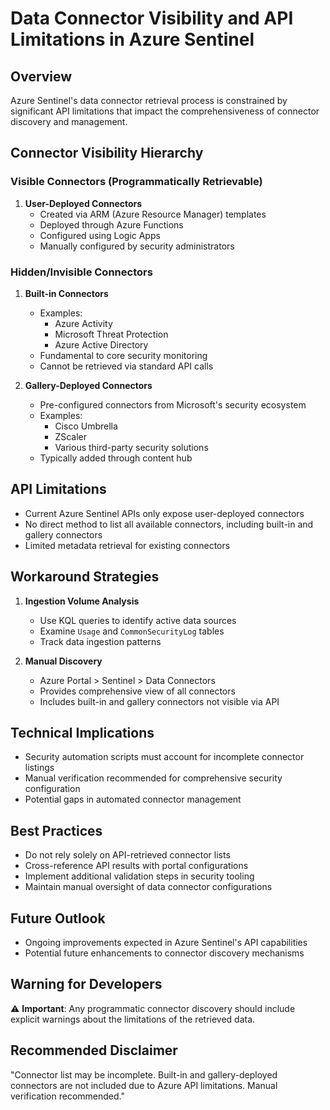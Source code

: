 # Data Connector Visibility and API Limitations in Azure Sentinel

## Overview
Azure Sentinel's data connector retrieval process is constrained by significant API limitations that impact the comprehensiveness of connector discovery and management.

## Connector Visibility Hierarchy

### Visible Connectors (Programmatically Retrievable)
1. **User-Deployed Connectors**
   - Created via ARM (Azure Resource Manager) templates
   - Deployed through Azure Functions
   - Configured using Logic Apps
   - Manually configured by security administrators

### Hidden/Invisible Connectors
1. **Built-in Connectors**
   - Examples:
     - Azure Activity
     - Microsoft Threat Protection
     - Azure Active Directory
   - Fundamental to core security monitoring
   - Cannot be retrieved via standard API calls

2. **Gallery-Deployed Connectors**
   - Pre-configured connectors from Microsoft's security ecosystem
   - Examples:
     - Cisco Umbrella
     - ZScaler
     - Various third-party security solutions
   - Typically added through content hub

## API Limitations
- Current Azure Sentinel APIs only expose user-deployed connectors
- No direct method to list all available connectors, including built-in and gallery connectors
- Limited metadata retrieval for existing connectors

## Workaround Strategies
1. **Ingestion Volume Analysis**
   - Use KQL queries to identify active data sources
   - Examine `Usage` and `CommonSecurityLog` tables
   - Track data ingestion patterns

2. **Manual Discovery**
   - Azure Portal > Sentinel > Data Connectors
   - Provides comprehensive view of all connectors
   - Includes built-in and gallery connectors not visible via API

## Technical Implications
- Security automation scripts must account for incomplete connector listings
- Manual verification recommended for comprehensive security configuration
- Potential gaps in automated connector management

## Best Practices
- Do not rely solely on API-retrieved connector lists
- Cross-reference API results with portal configurations
- Implement additional validation steps in security tooling
- Maintain manual oversight of data connector configurations

## Future Outlook
- Ongoing improvements expected in Azure Sentinel's API capabilities
- Potential future enhancements to connector discovery mechanisms

## Warning for Developers
⚠️ **Important**: Any programmatic connector discovery should include explicit warnings about the limitations of the retrieved data.

## Recommended Disclaimer
"Connector list may be incomplete. Built-in and gallery-deployed connectors are not included due to Azure API limitations. Manual verification recommended."
